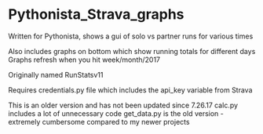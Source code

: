 # Pythonista_Strava_graphs
Written for Pythonista, shows a gui of solo vs partner runs for various times

Also includes graphs on bottom which show running totals for different days
Graphs refresh when you hit week/month/2017

Originally named RunStatsv11

Requires credentials.py file which includes the api_key variable from Strava

This is an older version and has not been updated since 7.26.17
calc.py includes a lot of unnecessary code
get_data.py is the old version - extremely cumbersome compared to my newer projects
